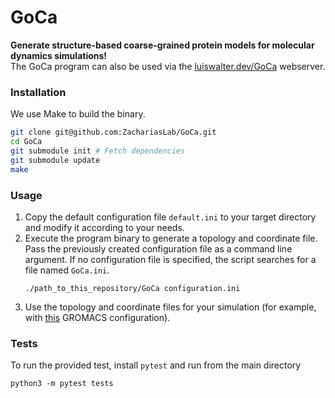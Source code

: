 # GoCa
**Generate structure-based coarse-grained protein models for molecular dynamics simulations!**  
The GoCa program can also be used via the [luiswalter.dev/GoCa](https://luiswalter.dev/GoCa/) webserver.  

### Installation
We use Make to build the binary.
```bash
git clone git@github.com:ZachariasLab/GoCa.git
cd GoCa
git submodule init # Fetch dependencies
git submodule update
make
```

### Usage
1. Copy the default configuration file `default.ini` to your target directory and modify it according to your needs.
2. Execute the program binary to generate a topology and coordinate file. Pass the previously created configuration file as a command line argument. If no configuration file is specified, the script searches for a file named `GoCa.ini`.
   ```
   ./path_to_this_repository/GoCa configuration.ini
   ```
3. Use the topology and coordinate files for your simulation (for example, with [this](https://luiswalter.dev/GoCa/gromacs-example) GROMACS configuration).

### Tests
To run the provided test, install `pytest` and run from the main directory
```
python3 -m pytest tests
```
